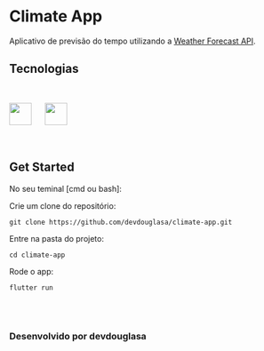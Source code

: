# Climate App

Aplicativo de previsão do tempo utilizando a [Weather Forecast API](https://open-meteo.com/).

## Tecnologias

<br>

<img width=40 src="https://cdn.jsdelivr.net/gh/devicons/devicon@latest/icons/flutter/flutter-original.svg" /> &nbsp;&nbsp;&nbsp;&nbsp; <img width=40 src="https://cdn.jsdelivr.net/gh/devicons/devicon@latest/icons/dart/dart-original.svg" />

<br>

## Get Started

No seu teminal [cmd ou bash]:

Crie um clone do repositório:
```
git clone https://github.com/devdouglasa/climate-app.git
```

Entre na pasta do projeto:
```
cd climate-app
```

Rode o app:
```
flutter run
```

<br>

#
### Desenvolvido por devdouglasa